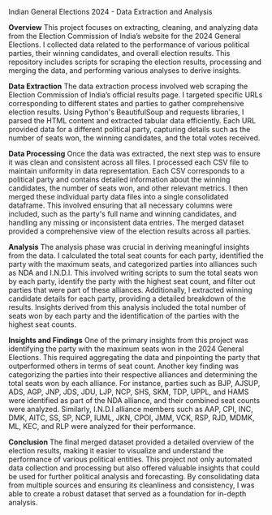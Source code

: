 Indian General Elections 2024 - Data Extraction and Analysis


**Overview**
This project focuses on extracting, cleaning, and analyzing data from the Election Commission of India’s website for the 2024 General Elections. I collected data related to the performance of various political parties, their winning candidates, and overall election results. This repository includes scripts for scraping the election results, processing and merging the data, and performing various analyses to derive insights.

**Data Extraction**
The data extraction process involved web scraping the Election Commission of India’s official results page. I targeted specific URLs corresponding to different states and parties to gather comprehensive election results. Using Python's BeautifulSoup and requests libraries, I parsed the HTML content and extracted tabular data efficiently. Each URL provided data for a different political party, capturing details such as the number of seats won, the winning candidates, and the total votes received.

**Data Processing** 
Once the data was extracted, the next step was to ensure it was clean and consistent across all files. I processed each CSV file to maintain uniformity in data representation. Each CSV corresponds to a political party and contains detailed information about the winning candidates, the number of seats won, and other relevant metrics. I then merged these individual party data files into a single consolidated dataframe. This involved ensuring that all necessary columns were included, such as the party's full name and winning candidates, and handling any missing or inconsistent data entries. The merged dataset provided a comprehensive view of the election results across all parties.

**Analysis**
The analysis phase was crucial in deriving meaningful insights from the data. I calculated the total seat counts for each party, identified the party with the maximum seats, and categorized parties into alliances such as NDA and I.N.D.I. This involved writing scripts to sum the total seats won by each party, identify the party with the highest seat count, and filter out parties that were part of these alliances. Additionally, I extracted winning candidate details for each party, providing a detailed breakdown of the results. Insights derived from this analysis included the total number of seats won by each party and the identification of the parties with the highest seat counts.

**Insights and Findings**
One of the primary insights from this project was identifying the party with the maximum seats won in the 2024 General Elections. This required aggregating the data and pinpointing the party that outperformed others in terms of seat count. Another key finding was categorizing the parties into their respective alliances and determining the total seats won by each alliance. For instance, parties such as BJP, AJSUP, ADS, AGP, JNP, JDS, JDU, LJP, NCP, SHS, SKM, TDP, UPPL, and HAMS were identified as part of the NDA alliance, and their combined seat counts were analyzed. Similarly, I.N.D.I alliance members such as AAP, CPI, INC, DMK, AITC, SS, SP, NCP, IUML, JKN, CPOI, JMM, VCK, RSP, RJD, MDMK, ML, KEC, and RLP were analyzed for their performance.

**Conclusion**
The final merged dataset provided a detailed overview of the election results, making it easier to visualize and understand the performance of various political entities. This project not only automated data collection and processing but also offered valuable insights that could be used for further political analysis and forecasting. By consolidating data from multiple sources and ensuring its cleanliness and consistency, I was able to create a robust dataset that served as a foundation for in-depth analysis.
